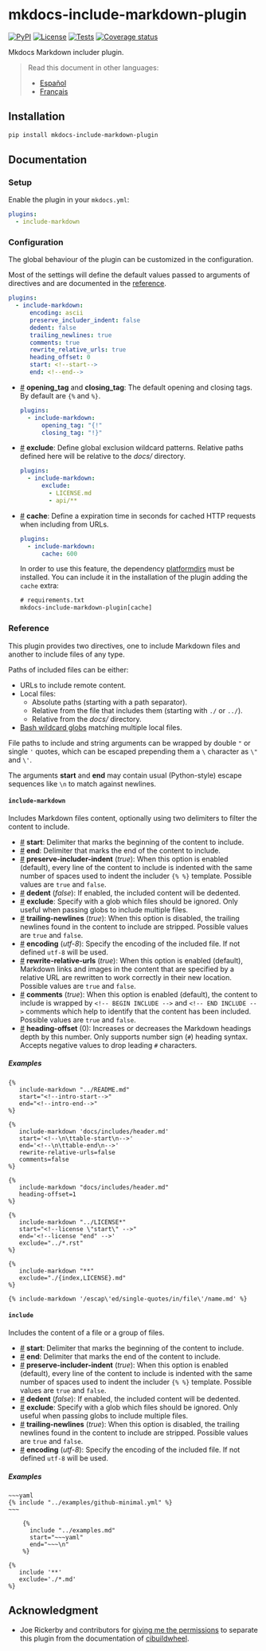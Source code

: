 <!-- mdpo-disable-next-line -->

# mkdocs-include-markdown-plugin

<!-- mdpo-disable -->

[![PyPI][pypi-version-badge-link]][pypi-link]
[![License][license-image]][license-link]
[![Tests][tests-image]][tests-link]
[![Coverage status][coverage-image]][coverage-link]

<!-- mdpo-enable -->

Mkdocs Markdown includer plugin.

<!-- mdpo-disable -->
<!-- mdpo-enable-next-line -->

> Read this document in other languages:
>
> - [Español][es-readme-link]
> - [Français][fr-readme-link]

<!-- mdpo-enable -->

## Installation

```bash
pip install mkdocs-include-markdown-plugin
```

## Documentation

### Setup

Enable the plugin in your `mkdocs.yml`:

```yaml
plugins:
  - include-markdown
```

### Configuration

The global behaviour of the plugin can be customized in the configuration.

Most of the settings will define the default values passed to arguments
of directives and are documented in the [reference](#reference).

```yaml
plugins:
  - include-markdown:
      encoding: ascii
      preserve_includer_indent: false
      dedent: false
      trailing_newlines: true
      comments: true
      rewrite_relative_urls: true
      heading_offset: 0
      start: <!--start-->
      end: <!--end-->
```

- <a name="config_tags" href="#config_tags">#</a> **opening_tag** and
  **closing_tag**: The default opening and closing tags. By default are
  `{%` and `%}`.

  ```yaml
  plugins:
    - include-markdown:
        opening_tag: "{!"
        closing_tag: "!}"
  ```

- <a name="config_exclude" href="#config_exclude">#</a> **exclude**: Define
  global exclusion wildcard patterns. Relative paths defined here will be
  relative to the _docs/_ directory.

  ```yaml
  plugins:
    - include-markdown:
        exclude:
          - LICENSE.md
          - api/**
  ```

- <a name="config_cache" href="#config_cache">#</a> **cache**: Define a
  expiration time in seconds for cached HTTP requests when including
  from URLs.

  ```yaml
  plugins:
    - include-markdown:
        cache: 600
  ```

  In order to use this feature, the dependency [platformdirs] must be installed.
  You can include it in the installation of the plugin adding the `cache` extra:

  ```txt
  # requirements.txt
  mkdocs-include-markdown-plugin[cache]
  ```

### Reference

This plugin provides two directives, one to include Markdown files and another
to include files of any type.

Paths of included files can be either:

- URLs to include remote content.
- Local files:
  - Absolute paths (starting with a path separator).
  - Relative from the file that includes them (starting with `./` or `../`).
  - Relative from the _docs/_ directory.
- [Bash wildcard globs] matching multiple local files.

File paths to include and string arguments can be wrapped by double `"` or
single `'` quotes, which can be escaped prepending them a `\` character as
`\"` and `\'`.

The arguments **start** and **end** may contain usual (Python-style) escape
sequences like `\n` to match against newlines.

<!-- mdpo-disable-next-line -->

#### **`include-markdown`**

Includes Markdown files content, optionally using two delimiters to filter the
content to include.

- <a name="include-markdown_start" href="#include-markdown_start">#</a>
  **start**: Delimiter that marks the beginning of the content to include.
- <a name="include-markdown_end" href="#include-markdown_end">#</a>
  **end**: Delimiter that marks the end of the content to include.
- <a name="include-markdown_preserve-includer-indent" href="#include-markdown_preserve-includer-indent">#</a>
  **preserve-includer-indent** (_true_): When this option is enabled (default),
  every line of the content to include is indented with the same number of
  spaces used to indent the includer `{% %}` template. Possible values are
  `true` and `false`.
- <a name="include-markdown_dedent" href="#include-markdown_dedent">#</a>
  **dedent** (_false_): If enabled, the included content will be dedented.
- <a name="include-markdown_exclude" href="#include-markdown_exclude">#</a>
  **exclude**: Specify with a glob which files should be ignored. Only useful
  when passing globs to include multiple files.
- <a name="include-markdown_trailing-newlines" href="#include-markdown_trailing-newlines">#</a>
  **trailing-newlines** (_true_): When this option is disabled, the trailing newlines
  found in the content to include are stripped. Possible values are `true` and `false`.
- <a name="include-markdown_encoding" href="#include-markdown_encoding">#</a>
  **encoding** (_utf-8_): Specify the encoding of the included file.
  If not defined `utf-8` will be used.
- <a name="include-markdown_rewrite-relative-urls" href="#include-markdown_rewrite-relative-urls">#</a>
  **rewrite-relative-urls** (_true_): When this option is enabled (default),
  Markdown links and images in the content that are specified by a relative URL
  are rewritten to work correctly in their new location. Possible values are
  `true` and `false`.
- <a name="include-markdown_comments" href="#include-markdown_comments">#</a>
  **comments** (_true_): When this option is enabled (default), the content to
  include is wrapped by `<!-- BEGIN INCLUDE -->` and `<!-- END INCLUDE -->`
  comments which help to identify that the content has been included. Possible
  values are `true` and `false`.
- <a name="include-markdown_heading-offset" href="#include-markdown_heading-offset">#</a>
  **heading-offset** (0): Increases or decreases the Markdown headings depth
  by this number. Only supports number sign (`#`) heading syntax. Accepts
  negative values to drop leading `#` characters.

##### Examples

```jinja
{%
   include-markdown "../README.md"
   start="<!--intro-start-->"
   end="<!--intro-end-->"
%}
```

```jinja
{%
   include-markdown 'docs/includes/header.md'
   start='<!--\n\ttable-start\n-->'
   end='<!--\n\ttable-end\n-->'
   rewrite-relative-urls=false
   comments=false
%}
```

```jinja
{%
   include-markdown "docs/includes/header.md"
   heading-offset=1
%}
```

```jinja
{%
   include-markdown "../LICENSE*"
   start="<!--license \"start\" -->"
   end='<!--license "end" -->'
   exclude="../*.rst"
%}
```

```jinja
{%
   include-markdown "**"
   exclude="./{index,LICENSE}.md"
%}
```

```jinja
{% include-markdown '/escap\'ed/single-quotes/in/file\'/name.md' %}
```

<!-- mdpo-disable-next-line -->

#### **`include`**

Includes the content of a file or a group of files.

- <a name="include_start" href="#include_start">#</a>
  **start**: Delimiter that marks the beginning of the content to include.
- <a name="include_end" href="#include_end">#</a>
  **end**: Delimiter that marks the end of the content to include.
- <a name="include_preserve-includer-indent" href="#include_preserve-includer-indent">#</a>
  **preserve-includer-indent** (_true_): When this option is enabled (default),
  every line of the content to include is indented with the same number of
  spaces used to indent the includer `{% %}` template. Possible values are
  `true` and `false`.
- <a name="include_dedent" href="#include_dedent">#</a>
  **dedent** (_false_): If enabled, the included content will be dedented.
- <a name="include_exclude" href="#include_exclude">#</a>
  **exclude**: Specify with a glob which files should be ignored. Only useful
  when passing globs to include multiple files.
- <a name="include_trailing-newlines" href="#include_trailing-newlines">#</a>
  **trailing-newlines** (_true_): When this option is disabled, the trailing newlines
  found in the content to include are stripped. Possible values are `true` and `false`.
- <a name="include_encoding" href="#include_encoding">#</a>
  **encoding** (_utf-8_): Specify the encoding of the included file.
  If not defined `utf-8` will be used.

##### Examples

```jinja
~~~yaml
{% include "../examples/github-minimal.yml" %}
~~~
```

```jinja
    {%
      include "../examples.md"
      start="~~~yaml"
      end="~~~\n"
    %}
```

```jinja
{%
   include '**'
   exclude='./*.md'
%}
```

## Acknowledgment

- Joe Rickerby and contributors for
  [giving me the permissions][cibuildwheel-470] to separate this plugin from the
  documentation of [cibuildwheel][cibuildwheel-repo-link].

[pypi-link]: https://pypi.org/project/mkdocs-include-markdown-plugin
[pypi-version-badge-link]: https://img.shields.io/pypi/v/mkdocs-include-markdown-plugin?logo=pypi&logoColor=white
[tests-image]: https://img.shields.io/github/actions/workflow/status/mondeja/mkdocs-include-markdown-plugin/ci.yml?logo=github&label=tests&branch=master
[tests-link]: https://github.com/mondeja/mkdocs-include-markdown-plugin/actions?query=workflow%3ACI
[coverage-image]: https://img.shields.io/codecov/c/github/mondeja/mkdocs-include-markdown-plugin?logo=codecov&logoColor=white
[coverage-link]: https://app.codecov.io/gh/mondeja/mkdocs-include-markdown-plugin
[license-image]: https://img.shields.io/pypi/l/mkdocs-include-markdown-plugin?color=light-green&logo=apache&logoColor=white
[license-link]: https://github.com/mondeja/mkdocs-include-markdown-plugin/blob/master/LICENSE
[platformdirs]: https://pypi.org/project/platformdirs/
[cibuildwheel-470]: https://github.com/pypa/cibuildwheel/issues/470
[cibuildwheel-repo-link]: https://github.com/pypa/cibuildwheel
[es-readme-link]: https://github.com/mondeja/mkdocs-include-markdown-plugin/blob/master/locale/es/README.md
[fr-readme-link]: https://github.com/mondeja/mkdocs-include-markdown-plugin/blob/master/locale/fr/README.md
[Bash wildcard globs]: https://facelessuser.github.io/wcmatch/glob/#syntax
